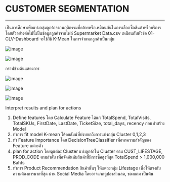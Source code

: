 # CUSTOMER SEGMENTATION
-------------------------------------------------------
เป็นการศึกษาเพื่อแบ่งกลุ่มลูกค้าจากพฤติกรรมที่คล้ายหรือเหมือนกันในการเลือกซื้อสินค้าหรือบริการ โดยตัวอย่างต่อไปนี้เป็นข้อมูลลูกค้าจากไฟล์ Supermarket Data.csv เหมือนกับหัวข้อ 01-CLV-Dashboard จะใช้วิธี K-Mean ในการจำแนกลูกค้าเป็นกลุ่ม

![image](https://user-images.githubusercontent.com/82756975/147416086-d2c26dbc-9ec4-46d0-9af0-b2ce9d840afa.png)

![image](https://user-images.githubusercontent.com/82756975/146320746-a8f67016-e13b-42ac-955b-4ca96b95c7da.png)

กราฟข้างต้นแสดงการ

![image](https://user-images.githubusercontent.com/82756975/146320782-ac3f8239-501f-4bb3-a985-93fcdb829261.png)

![image](https://user-images.githubusercontent.com/82756975/146320830-e92b42a8-f926-4847-a5ed-cab03947b6da.png)

![image](https://user-images.githubusercontent.com/82756975/146320682-81a7242e-d881-4899-b392-af89c0231167.png)

Interpret results and plan for actions
1. Define features โดย Calculate Feature ได้แก่ TotalSpend, TotalVisits, TotalSKUs, FirstDate, LastDate, TicketSize, total_days, recency ก่อนทำสร้าง Model
2. ทำการ fit model K-mean ได้คอลัมน์ที่บ่งบอกถึงการแบ่งกลุ่ม Cluster 0,1,2,3
3. ทำ Feature Importance โดย DecisionTreeClassifier เพื่อหาความสำคัญของ Feature แต่ละตัว
4. plan for action โดยดูแต่ละ Cluster แบ่งลูกค้าใน Cluster ตาม CUST_LIFESTAGE, PROD_CODE ตามลำดับ เพื่อจัดอันดับสินค้าที่มีการซื้อสูงที่สุด TotalSpend > 1,000,000 Bahts
5. ทำการ Product Recommendation สินค้านั้นๆ ให้แต่ละกลุ่ม Lifestage เพื่อให้ตรงกับความต้องการมากที่สุด ผ่าน Social Media โดยอาจแจกคูปองส่วนลด, ของแถม เป็นต้น
